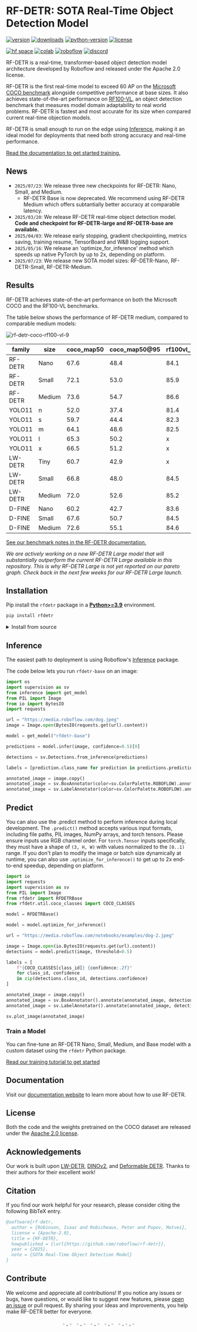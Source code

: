 # RF-DETR: SOTA Real-Time Object Detection Model

[![version](https://badge.fury.io/py/rfdetr.svg)](https://badge.fury.io/py/rfdetr)
[![downloads](https://img.shields.io/pypi/dm/rfdetr)](https://pypistats.org/packages/rfdetr)
[![python-version](https://img.shields.io/pypi/pyversions/rfdetr)](https://badge.fury.io/py/rfdetr)
[![license](https://img.shields.io/badge/license-Apache%202.0-blue)](https://github.com/roboflow/rfdetr/blob/main/LICENSE)

[![hf space](https://img.shields.io/badge/%F0%9F%A4%97%20Hugging%20Face-Spaces-blue)](https://huggingface.co/spaces/SkalskiP/RF-DETR)
[![colab](https://colab.research.google.com/assets/colab-badge.svg)](https://colab.research.google.com/github/roboflow-ai/notebooks/blob/main/notebooks/how-to-finetune-rf-detr-on-detection-dataset.ipynb)
[![roboflow](https://raw.githubusercontent.com/roboflow-ai/notebooks/main/assets/badges/roboflow-blogpost.svg)](https://blog.roboflow.com/rf-detr)
[![discord](https://img.shields.io/discord/1159501506232451173?logo=discord&label=discord&labelColor=fff&color=5865f2&link=https%3A%2F%2Fdiscord.gg%2FGbfgXGJ8Bk)](https://discord.gg/GbfgXGJ8Bk)

RF-DETR is a real-time, transformer-based object detection model architecture developed by Roboflow and released under the Apache 2.0 license.

RF-DETR is the first real-time model to exceed 60 AP on the [Microsoft COCO benchmark](https://cocodataset.org/#home) alongside competitive performance at base sizes. It also achieves state-of-the-art performance on [RF100-VL](https://github.com/roboflow/rf100-vl), an object detection benchmark that measures model domain adaptability to real world problems. RF-DETR is fastest and most accurate for its size when compared current real-time objection models.

RF-DETR is small enough to run on the edge using [Inference](https://github.com/roboflow/inference), making it an ideal model for deployments that need both strong accuracy and real-time performance.

[Read the documentation to get started training.](https://rfdetr.roboflow.com)

## News

- `2025/07/23`: We release three new checkpoints for RF-DETR: Nano, Small, and Medium.
    - RF-DETR Base is now deprecated. We recommend using RF-DETR Medium which offers subtantially better accuracy at comparable latency.
- `2025/03/20`: We release RF-DETR real-time object detection model. **Code and checkpoint for RF-DETR-large and RF-DETR-base are available.**
- `2025/04/03`: We release early stopping, gradient checkpointing, metrics saving, training resume, TensorBoard and W&B logging support.
- `2025/05/16`: We release an 'optimize_for_inference' method which speeds up native PyTorch by up to 2x, depending on platform.
- `2025/07/23`: We release new SOTA model sizes: RF-DETR-Nano, RF-DETR-Small, RF-DETR-Medium.

## Results

RF-DETR achieves state-of-the-art performance on both the Microsoft COCO and the RF100-VL benchmarks.

The table below shows the performance of RF-DETR medium, compared to comparable medium models:

![rf-detr-coco-rf100-vl-9](https://media.roboflow.com/rfdetr/pareto.png)

|family|size  |coco_map50|coco_map50@95|rf100vl_map50|rv100vl_map50@95|latency|
|------|------|----------|------------|-------------|---------------|-------|
|RF-DETR|Nano  |67.6      |48.4        |84.1         |57.1           |2.32   |
|RF-DETR|Small |72.1      |53.0        |85.9         |59.6           |3.52   |
|RF-DETR|Medium|73.6      |54.7        |86.6         |60.6           |4.52   |
|YOLO11|n     |52.0      |37.4        |81.4         |55.3           |2.49   |
|YOLO11|s     |59.7      |44.4        |82.3         |56.2           |3.16   |
|YOLO11|m     |64.1      |48.6        |82.5         |56.5           |5.13   |
|YOLO11|l     |65.3      |50.2        |x            |x              |6.65   |
|YOLO11|x     |66.5      |51.2        |x            |x              |11.92  |
|LW-DETR|Tiny  |60.7      |42.9        |x            |x              |1.91   |
|LW-DETR|Small |66.8      |48.0        |84.5         |58.0           |2.62   |
|LW-DETR|Medium|72.0      |52.6        |85.2         |59.4           |4.49   |
|D-FINE |Nano  |60.2      |42.7        |83.6         |57.7           |2.12   |
|D-FINE |Small |67.6      |50.7        |84.5         |59.9           |3.55   |
|D-FINE |Medium|72.6      |55.1        |84.6         |60.2           |5.68   |

[See our benchmark notes in the RF-DETR documentation.](https://rfdetr.roboflow.com/learn/benchmarks/)

_We are actively working on a new RF-DETR Large model that will substantially outperform the current RF-DETR Large available in this repository. This is why RF-DETR Large is not yet reported on our pareto graph. Check back in the next few weeks for our RF-DETR Large launch._

## Installation

Pip install the `rfdetr` package in a [**Python>=3.9**](https://www.python.org/) environment.

```bash
pip install rfdetr
```

<details>
<summary>Install from source</summary>

<br>

By installing RF-DETR from source, you can explore the most recent features and enhancements that have not yet been officially released. Please note that these updates are still in development and may not be as stable as the latest published release.

```bash
pip install git+https://github.com/roboflow/rf-detr.git
```

</details>

## Inference

The easiest path to deployment is using Roboflow's [Inference](https://github.com/roboflow/inference) package. 

The code below lets you run `rfdetr-base` on an image:

```python
import os
import supervision as sv
from inference import get_model
from PIL import Image
from io import BytesIO
import requests

url = "https://media.roboflow.com/dog.jpeg"
image = Image.open(BytesIO(requests.get(url).content))

model = get_model("rfdetr-base")

predictions = model.infer(image, confidence=0.5)[0]

detections = sv.Detections.from_inference(predictions)

labels = [prediction.class_name for prediction in predictions.predictions]

annotated_image = image.copy()
annotated_image = sv.BoxAnnotator(color=sv.ColorPalette.ROBOFLOW).annotate(annotated_image, detections)
annotated_image = sv.LabelAnnotator(color=sv.ColorPalette.ROBOFLOW).annotate(annotated_image, detections, labels)
```

## Predict

You can also use the .predict method to perform inference during local development. The `.predict()` method accepts various input formats, including file paths, PIL images, NumPy arrays, and torch tensors. Please ensure inputs use RGB channel order. For `torch.Tensor` inputs specifically, they must have a shape of `(3, H, W)` with values normalized to the `[0..1)` range. If you don't plan to modify the image or batch size dynamically at runtime, you can also use `.optimize_for_inference()` to get up to 2x end-to-end speedup, depending on platform.

```python
import io
import requests
import supervision as sv
from PIL import Image
from rfdetr import RFDETRBase
from rfdetr.util.coco_classes import COCO_CLASSES

model = RFDETRBase()

model = model.optimize_for_inference()

url = "https://media.roboflow.com/notebooks/examples/dog-2.jpeg"

image = Image.open(io.BytesIO(requests.get(url).content))
detections = model.predict(image, threshold=0.5)

labels = [
    f"{COCO_CLASSES[class_id]} {confidence:.2f}"
    for class_id, confidence
    in zip(detections.class_id, detections.confidence)
]

annotated_image = image.copy()
annotated_image = sv.BoxAnnotator().annotate(annotated_image, detections)
annotated_image = sv.LabelAnnotator().annotate(annotated_image, detections, labels)

sv.plot_image(annotated_image)
```

### Train a Model

You can fine-tune an RF-DETR Nano, Small, Medium, and Base model with a custom dataset using the `rfdetr` Python package.

[Read our training tutorial to get started](https://rfdetr.roboflow.com/learn/train/)

## Documentation

Visit our [documentation website](https://rfdetr.roboflow.com) to learn more about how to use RF-DETR.

## License

Both the code and the weights pretrained on the COCO dataset are released under the [Apache 2.0 license](https://github.com/roboflow/r-flow/blob/main/LICENSE).

## Acknowledgements

Our work is built upon [LW-DETR](https://arxiv.org/pdf/2406.03459), [DINOv2](https://arxiv.org/pdf/2304.07193), and [Deformable DETR](https://arxiv.org/pdf/2010.04159). Thanks to their authors for their excellent work!

## Citation

If you find our work helpful for your research, please consider citing the following BibTeX entry.

```bibtex
@software{rf-detr,
  author = {Robinson, Isaac and Robicheaux, Peter and Popov, Matvei},
  license = {Apache-2.0},
  title = {RF-DETR},
  howpublished = {\url{https://github.com/roboflow/rf-detr}},
  year = {2025},
  note = {SOTA Real-Time Object Detection Model}
}
```

## Contribute

We welcome and appreciate all contributions! If you notice any issues or bugs, have questions, or would like to suggest new features, please [open an issue](https://github.com/roboflow/rf-detr/issues/new) or pull request. By sharing your ideas and improvements, you help make RF-DETR better for everyone.

<div align="center">
      <a href="https://youtube.com/roboflow">
          <img
            src="https://media.roboflow.com/notebooks/template/icons/purple/youtube.png?ik-sdk-version=javascript-1.4.3&updatedAt=1672949634652"
            width="3%"
          />
      </a>
      <img src="https://raw.githubusercontent.com/ultralytics/assets/main/social/logo-transparent.png" width="3%"/>
      <a href="https://roboflow.com">
          <img
            src="https://media.roboflow.com/notebooks/template/icons/purple/roboflow-app.png?ik-sdk-version=javascript-1.4.3&updatedAt=1672949746649"
            width="3%"
          />
      </a>
      <img src="https://raw.githubusercontent.com/ultralytics/assets/main/social/logo-transparent.png" width="3%"/>
      <a href="https://www.linkedin.com/company/roboflow-ai/">
          <img
            src="https://media.roboflow.com/notebooks/template/icons/purple/linkedin.png?ik-sdk-version=javascript-1.4.3&updatedAt=1672949633691"
            width="3%"
          />
      </a>
      <img src="https://raw.githubusercontent.com/ultralytics/assets/main/social/logo-transparent.png" width="3%"/>
      <a href="https://docs.roboflow.com">
          <img
            src="https://media.roboflow.com/notebooks/template/icons/purple/knowledge.png?ik-sdk-version=javascript-1.4.3&updatedAt=1672949634511"
            width="3%"
          />
      </a>
      <img src="https://raw.githubusercontent.com/ultralytics/assets/main/social/logo-transparent.png" width="3%"/>
      <a href="https://discuss.roboflow.com">
          <img
            src="https://media.roboflow.com/notebooks/template/icons/purple/forum.png?ik-sdk-version=javascript-1.4.3&updatedAt=1672949633584"
            width="3%"
          />
      <img src="https://raw.githubusercontent.com/ultralytics/assets/main/social/logo-transparent.png" width="3%"/>
      <a href="https://blog.roboflow.com">
          <img
            src="https://media.roboflow.com/notebooks/template/icons/purple/blog.png?ik-sdk-version=javascript-1.4.3&updatedAt=1672949633605"
            width="3%"
          />
      </a>
      </a>
  </div>
</div>
